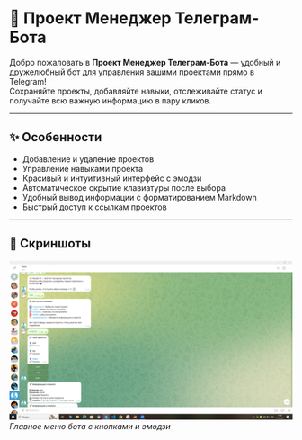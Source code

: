 # 🚀 Проект Менеджер Телеграм-Бота

Добро пожаловать в **Проект Менеджер Телеграм-Бота** — удобный и дружелюбный бот для управления вашими проектами прямо в Telegram!  
Сохраняйте проекты, добавляйте навыки, отслеживайте статус и получайте всю важную информацию в пару кликов.

---

## ✨ Особенности

- Добавление и удаление проектов
- Управление навыками проекта
- Красивый и интуитивный интерфейс с эмодзи
- Автоматическое скрытие клавиатуры после выбора
- Удобный вывод информации с форматированием Markdown
- Быстрый доступ к ссылкам проектов

---

## 📸 Скриншоты

![Главное меню](./screenshots/screenshot_main_menu.png)  
*Главное меню бота с кнопками и эмодзи*

